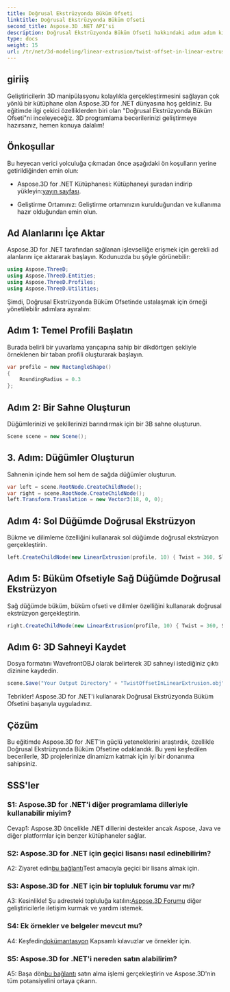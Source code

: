 ```yaml
---
title: Doğrusal Ekstrüzyonda Büküm Ofseti
linktitle: Doğrusal Ekstrüzyonda Büküm Ofseti
second_title: Aspose.3D .NET API'si
description: Doğrusal Ekstrüzyonda Büküm Ofseti hakkındaki adım adım kılavuzumuzla Aspose.3D for .NET'in büyüsünü keşfedin. 3D projelerinizi zahmetsizce yükseltin.
type: docs
weight: 15
url: /tr/net/3d-modeling/linear-extrusion/twist-offset-in-linear-extrusion/
---
```

## giriiş

Geliştiricilerin 3D manipülasyonu kolaylıkla gerçekleştirmesini sağlayan çok yönlü bir kütüphane olan Aspose.3D for .NET dünyasına hoş geldiniz. Bu eğitimde ilgi çekici özelliklerden biri olan "Doğrusal Ekstrüzyonda Büküm Ofseti"ni inceleyeceğiz. 3D programlama becerilerinizi geliştirmeye hazırsanız, hemen konuya dalalım!

## Önkoşullar

Bu heyecan verici yolculuğa çıkmadan önce aşağıdaki ön koşulların yerine getirildiğinden emin olun:

-  Aspose.3D for .NET Kütüphanesi: Kütüphaneyi şuradan indirip yükleyin:[yayın sayfası](https://releases.aspose.com/3d/net/).

- Geliştirme Ortamınız: Geliştirme ortamınızın kurulduğundan ve kullanıma hazır olduğundan emin olun.

## Ad Alanlarını İçe Aktar

Aspose.3D for .NET tarafından sağlanan işlevselliğe erişmek için gerekli ad alanlarını içe aktararak başlayın. Kodunuzda bu şöyle görünebilir:

```csharp
using Aspose.ThreeD;
using Aspose.ThreeD.Entities;
using Aspose.ThreeD.Profiles;
using Aspose.ThreeD.Utilities;
```

Şimdi, Doğrusal Ekstrüzyonda Büküm Ofsetinde ustalaşmak için örneği yönetilebilir adımlara ayıralım:

## Adım 1: Temel Profili Başlatın

Burada belirli bir yuvarlama yarıçapına sahip bir dikdörtgen şekliyle örneklenen bir taban profili oluşturarak başlayın.

```csharp
var profile = new RectangleShape()
{
    RoundingRadius = 0.3
};
```

## Adım 2: Bir Sahne Oluşturun

Düğümlerinizi ve şekillerinizi barındırmak için bir 3B sahne oluşturun.

```csharp
Scene scene = new Scene();
```

## 3. Adım: Düğümler Oluşturun

Sahnenin içinde hem sol hem de sağda düğümler oluşturun.

```csharp
var left = scene.RootNode.CreateChildNode();
var right = scene.RootNode.CreateChildNode();
left.Transform.Translation = new Vector3(18, 0, 0);
```

## Adım 4: Sol Düğümde Doğrusal Ekstrüzyon

Bükme ve dilimleme özelliğini kullanarak sol düğümde doğrusal ekstrüzyon gerçekleştirin.

```csharp
left.CreateChildNode(new LinearExtrusion(profile, 10) { Twist = 360, Slices = 100 });
```

## Adım 5: Büküm Ofsetiyle Sağ Düğümde Doğrusal Ekstrüzyon

Sağ düğümde büküm, büküm ofseti ve dilimler özelliğini kullanarak doğrusal ekstrüzyon gerçekleştirin.

```csharp
right.CreateChildNode(new LinearExtrusion(profile, 10) { Twist = 360, Slices = 100, TwistOffset = new Vector3(3, 0, 0) });
```

## Adım 6: 3D Sahneyi Kaydet

Dosya formatını WavefrontOBJ olarak belirterek 3D sahneyi istediğiniz çıktı dizinine kaydedin.

```csharp
scene.Save("Your Output Directory" + "TwistOffsetInLinearExtrusion.obj", FileFormat.WavefrontOBJ);
```

Tebrikler! Aspose.3D for .NET'i kullanarak Doğrusal Ekstrüzyonda Büküm Ofsetini başarıyla uyguladınız.

## Çözüm

Bu eğitimde Aspose.3D for .NET'in güçlü yeteneklerini araştırdık, özellikle Doğrusal Ekstrüzyonda Büküm Ofsetine odaklandık. Bu yeni keşfedilen becerilerle, 3D projelerinize dinamizm katmak için iyi bir donanıma sahipsiniz.

## SSS'ler

### S1: Aspose.3D for .NET'i diğer programlama dilleriyle kullanabilir miyim?

Cevap1: Aspose.3D öncelikle .NET dillerini destekler ancak Aspose, Java ve diğer platformlar için benzer kütüphaneler sağlar.

### S2: Aspose.3D for .NET için geçici lisansı nasıl edinebilirim?

 A2: Ziyaret edin[bu bağlantı](https://purchase.aspose.com/temporary-license/)Test amacıyla geçici bir lisans almak için.

### S3: Aspose.3D for .NET için bir topluluk forumu var mı?

 A3: Kesinlikle! Şu adresteki topluluğa katılın:[Aspose.3D Forumu](https://forum.aspose.com/c/3d/18) diğer geliştiricilerle iletişim kurmak ve yardım istemek.

### S4: Ek örnekler ve belgeler mevcut mu?

 A4: Keşfedin[dokümantasyon](https://reference.aspose.com/3d/net/) Kapsamlı kılavuzlar ve örnekler için.

### S5: Aspose.3D for .NET'i nereden satın alabilirim?

 A5: Başa dön[bu bağlantı](https://purchase.aspose.com/buy) satın alma işlemi gerçekleştirin ve Aspose.3D'nin tüm potansiyelini ortaya çıkarın.